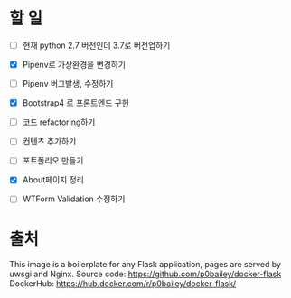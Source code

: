 # 할 일

- [ ] 현재 python 2.7 버전인데 3.7로 버전업하기
- [x] Pipenv로 가상환경을 변경하기
- [ ] Pipenv 버그발생, 수정하기
- [x] Bootstrap4 로 프론트엔드 구현
- [ ] 코드 refactoring하기
- [ ] 컨텐츠 추가하기
- [ ] 포트폴리오 만들기
- [x] About페이지 정리
- [ ] WTForm Validation 수정하기


# 출처

This image is a boilerplate for any Flask application, pages are served by uwsgi and Nginx.
Source code: https://github.com/p0bailey/docker-flask
DockerHub: https://hub.docker.com/r/p0bailey/docker-flask/

